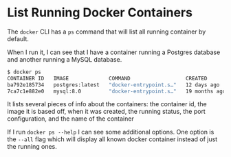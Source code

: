 # List Running Docker Containers

The `docker` CLI has a `ps` command that will list all running container by
default.

When I run it, I can see that I have a container running a Postgres database
and another running a MySQL database.

```bash
$ docker ps
CONTAINER ID   IMAGE             COMMAND                  CREATED         STATUS         PORTS                               NAMES
ba792e185734   postgres:latest   "docker-entrypoint.s…"   12 days ago     Up 12 days     0.0.0.0:9876->5432/tcp              better_reads-postgres-1
7ca7c1e882e0   mysql:8.0         "docker-entrypoint.s…"   19 months ago   Up 8 seconds   33060/tcp, 0.0.0.0:3309->3306/tcp   some-app-db-1
```

It lists several pieces of info about the containers: the container id, the
image it is based off, when it was created, the running status, the port
configuration, and the name of the container

If I run `docker ps --help` I can see some additional options. One option is
the `--all` flag which will display all known docker container instead of just
the running ones.
